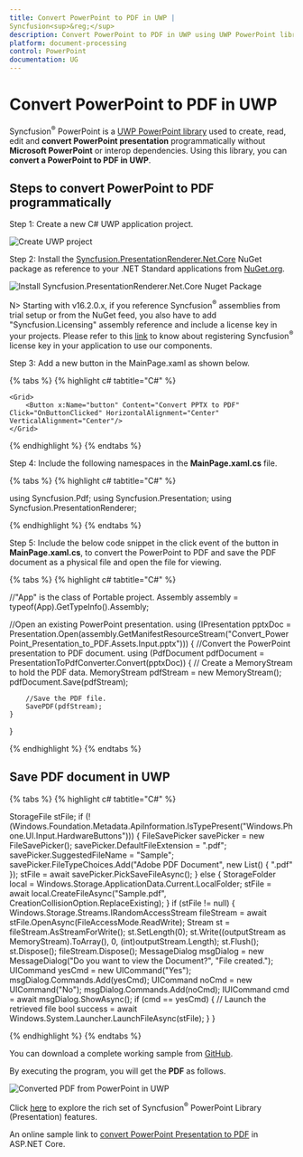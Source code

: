 ```yaml
---
title: Convert PowerPoint to PDF in UWP | Syncfusion<sup>&reg;</sup>
description: Convert PowerPoint to PDF in UWP using UWP PowerPoint library (Presentation) without Microsoft PowerPoint or interop dependencies.
platform: document-processing
control: PowerPoint
documentation: UG
---
```


# Convert PowerPoint to PDF in UWP

Syncfusion<sup>&reg;</sup> PowerPoint is a [UWP PowerPoint library](https://www.syncfusion.com/document-processing/powerpoint-framework/uwp/powerpoint-library) used to create, read, edit and **convert PowerPoint presentation** programmatically without **Microsoft PowerPoint** or interop dependencies. Using this library, you can **convert a PowerPoint to PDF in UWP**.

## Steps to convert PowerPoint to PDF programmatically

Step 1: Create a new C# UWP application project.

![Create UWP project](Workingwith-UWP/Project-Open-and-Save.png)

Step 2: Install the [Syncfusion.PresentationRenderer.Net.Core](https://www.nuget.org/packages/Syncfusion.PresentationRenderer.Net.Core) NuGet package as reference to your .NET Standard applications from [NuGet.org](https://www.nuget.org/).

![Install Syncfusion.PresentationRenderer.Net.Core Nuget Package](Azure-Images/App-Service-Linux/Nuget_Package_PowerPoint_Presentation_to_PDF.png)

N> Starting with v16.2.0.x, if you reference Syncfusion<sup>&reg;</sup> assemblies from trial setup or from the NuGet feed, you also have to add "Syncfusion.Licensing" assembly reference and include a license key in your projects. Please refer to this [link](https://help.syncfusion.com/common/essential-studio/licensing/overview) to know about registering Syncfusion<sup>&reg;</sup> license key in your application to use our components.

Step 3: Add a new button in the MainPage.xaml as shown below.

{% tabs %}
{% highlight c# tabtitle="C#" %}

<Page
    x:Class="Convert_PowerPoint_Presentation_to_PDF.MainPage"
    xmlns="http://schemas.microsoft.com/winfx/2006/xaml/presentation"
    xmlns:x="http://schemas.microsoft.com/winfx/2006/xaml"
    xmlns:local="using:Convert_PowerPoint_Presentation_to_PDF"
    xmlns:d="http://schemas.microsoft.com/expression/blend/2008"
    xmlns:mc="http://schemas.openxmlformats.org/markup-compatibility/2006"
    mc:Ignorable="d"
    Background="{ThemeResource ApplicationPageBackgroundThemeBrush}">

    <Grid>
        <Button x:Name="button" Content="Convert PPTX to PDF" Click="OnButtonClicked" HorizontalAlignment="Center" VerticalAlignment="Center"/>
    </Grid>
</Page>

{% endhighlight %}
{% endtabs %}

Step 4: Include the following namespaces in the **MainPage.xaml.cs** file.

{% tabs %}
{% highlight c# tabtitle="C#" %}

using Syncfusion.Pdf;
using Syncfusion.Presentation;
using Syncfusion.PresentationRenderer;

{% endhighlight %}
{% endtabs %}

Step 5: Include the below code snippet in the click event of the button in **MainPage.xaml.cs**, to convert the PowerPoint to PDF and save the PDF document as a physical file and open the file for viewing.

{% tabs %}
{% highlight c# tabtitle="C#" %}

//"App" is the class of Portable project.
Assembly assembly = typeof(App).GetTypeInfo().Assembly;

//Open an existing PowerPoint presentation.
using (IPresentation pptxDoc = Presentation.Open(assembly.GetManifestResourceStream("Convert_PowerPoint_Presentation_to_PDF.Assets.Input.pptx")))
{
    //Convert the PowerPoint presentation to PDF document.
    using (PdfDocument pdfDocument = PresentationToPdfConverter.Convert(pptxDoc))
    {
        // Create a MemoryStream to hold the PDF data.
        MemoryStream pdfStream = new MemoryStream();
        pdfDocument.Save(pdfStream);

        //Save the PDF file.
        SavePDF(pdfStream);
    }
} 

{% endhighlight %}
{% endtabs %}

## Save PDF document in UWP

{% tabs %}
{% highlight c# tabtitle="C#" %}

StorageFile stFile;
if (!(Windows.Foundation.Metadata.ApiInformation.IsTypePresent("Windows.Phone.UI.Input.HardwareButtons")))
{
    FileSavePicker savePicker = new FileSavePicker();
    savePicker.DefaultFileExtension = ".pdf";
    savePicker.SuggestedFileName = "Sample";
    savePicker.FileTypeChoices.Add("Adobe PDF Document", new List<string>() { ".pdf" });
    stFile = await savePicker.PickSaveFileAsync();
}
else
{
    StorageFolder local = Windows.Storage.ApplicationData.Current.LocalFolder;
    stFile = await local.CreateFileAsync("Sample.pdf", CreationCollisionOption.ReplaceExisting);
}
if (stFile != null)
{
    Windows.Storage.Streams.IRandomAccessStream fileStream = await stFile.OpenAsync(FileAccessMode.ReadWrite);
    Stream st = fileStream.AsStreamForWrite();
    st.SetLength(0);
    st.Write((outputStream as MemoryStream).ToArray(), 0, (int)outputStream.Length);
    st.Flush();
    st.Dispose();
    fileStream.Dispose();
    MessageDialog msgDialog = new MessageDialog("Do you want to view the Document?", "File created.");
    UICommand yesCmd = new UICommand("Yes");
    msgDialog.Commands.Add(yesCmd);
    UICommand noCmd = new UICommand("No");
    msgDialog.Commands.Add(noCmd);
    IUICommand cmd = await msgDialog.ShowAsync();
    if (cmd == yesCmd)
    {
        // Launch the retrieved file
        bool success = await Windows.System.Launcher.LaunchFileAsync(stFile);
    }
}

{% endhighlight %}
{% endtabs %}

You can download a complete working sample from [GitHub](https://github.com/SyncfusionExamples/PowerPoint-Examples/tree/master/PPTX-to-PDF-conversion/Convert-PowerPoint-presentation-to-PDF/UWP).

By executing the program, you will get the **PDF** as follows.

![Converted PDF from PowerPoint in UWP](PPTXtoPDF_images/Output_PowerPoint_Presentation_to-PDF.png)

Click [here](https://www.syncfusion.com/document-processing/powerpoint-framework/uwp) to explore the rich set of Syncfusion<sup>&reg;</sup> PowerPoint Library (Presentation) features.

An online sample link to [convert PowerPoint Presentation to PDF](https://ej2.syncfusion.com/aspnetcore/PowerPoint/PPTXToPDF#/material3) in ASP.NET Core.

